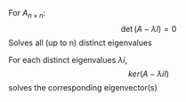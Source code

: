For $A_{n\times n}$:
$$\det(A-\lambda I) = 0$$
Solves all (up to n) distinct eigenvalues

For each distinct eigenvalues $\lambda i$, 
$$ker(A-\lambda iI)$$
solves the corresponding eigenvector(s)

